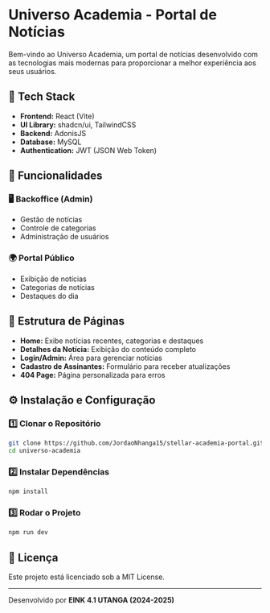 # Universo Academia - Portal de Notícias

Bem-vindo ao Universo Academia, um portal de notícias desenvolvido com as tecnologias mais modernas para proporcionar a melhor experiência aos seus usuários.

## 🔧 Tech Stack

- **Frontend:** React (Vite)
- **UI Library:** shadcn/ui, TailwindCSS
- **Backend:** AdonisJS
- **Database:** MySQL
- **Authentication:** JWT (JSON Web Token)

## 📜 Funcionalidades

### 🖥 Backoffice (Admin)
- Gestão de notícias
- Controle de categorias
- Administração de usuários

### 🌍 Portal Público
- Exibição de notícias
- Categorias de notícias
- Destaques do dia

## 📝 Estrutura de Páginas

- **Home:** Exibe notícias recentes, categorias e destaques
- **Detalhes da Notícia:** Exibição do conteúdo completo
- **Login/Admin:** Área para gerenciar notícias
- **Cadastro de Assinantes:** Formulário para receber atualizações
- **404 Page:** Página personalizada para erros

## ⚙ Instalação e Configuração

### 1️⃣ Clonar o Repositório

```sh
git clone https://github.com/JordaoNhanga15/stellar-academia-portal.git
cd universo-academia
```

### 2️⃣ Instalar Dependências

```sh
npm install
```

### 3️⃣ Rodar o Projeto

```sh
npm run dev
```

## 📄 Licença

Este projeto está licenciado sob a MIT License.

---

Desenvolvido por **EINK 4.1 UTANGA (2024-2025)**
